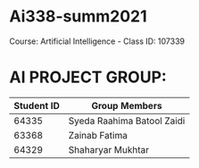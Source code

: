 # Ai338-summ2021
Course: Artificial Intelligence - Class ID: 107339

<h1>AI PROJECT GROUP: </h1>

| Student ID  | Group Members |
| ----------- | ------------- |
|    64335    | Syeda Raahima Batool Zaidi  |
|    63368    | Zainab Fatima               |
|    64329    | Shaharyar Mukhtar           |
